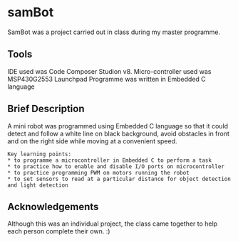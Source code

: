 # samBot
SamBot was a project carried out in class during my master programme. 


## Tools
IDE used was Code Composer Studion v8.
Micro-controller used was MSP430G2553 Launchpad
Programme was written in Embedded C language


## Brief Description
A mini robot was programmed using Embedded C
language so that it could detect and follow a white line on black background, avoid obstacles in front and on the right side
while moving at a convenient speed.
```
Key learning points: 
* to programme a microcontroller in Embedded C to perform a task
* to practice how to enable and disable I/O ports on microcontroller
* to practice programming PWM on motors running the robot
* to set sensors to read at a particular distance for object detection and light detection
```


## Acknowledgements
Although this was an individual project, the class came together to help each person complete their own. :)
